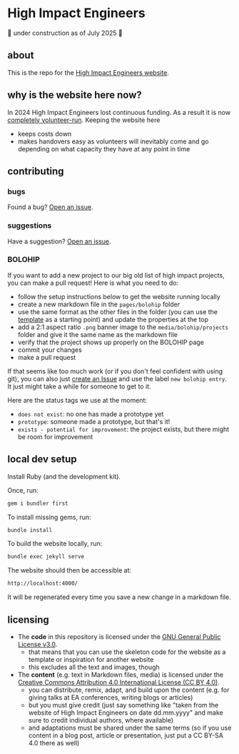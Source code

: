 # High Impact Engineers

🚧 under construction as of July 2025 🚧

## about

This is the repo for the [High Impact Engineers website](https://high-impact-engineers.github.io/).

## why is the website here now?

In 2024 High Impact Engineers lost continuous funding. As a result it is now [completely volunteer-run](https://forum.effectivealtruism.org/posts/kqQgSj3eyBM5D8B2P/high-impact-engineers-is-transitioning-to-a-volunteer-led). Keeping the website here

- keeps costs down
- makes handovers easy as volunteers will inevitably come and go depending on what capacity they have at any point in time

## contributing

### bugs

Found a bug? [Open an issue](https://github.com/High-Impact-Engineers/High-Impact-Engineers.github.io/issues).

### suggestions

Have a suggestion? [Open an issue](https://github.com/High-Impact-Engineers/High-Impact-Engineers.github.io/issues).

### BOLOHIP

If you want to add a new project to our big old list of high impact projects, you can make a pull request! Here is what you need to do:

- follow the setup instructions below to get the website running locally
- create a new markdown file in the `pages/bolohip` folder
- use the same format as the other files in the folder (you can use the [template](./000-bolohip-entry-template.md) as a starting point) and update the properties at the top
- add a 2:1 aspect ratio `.png` banner image to the `media/bolohip/projects` folder and give it the same name as the markdown file
- verify that the project shows up properly on the BOLOHIP page
- commit your changes
- make a pull request

If that seems like too much work (or if you don't feel confident with using git), you can also just [create an Issue](https://github.com/High-Impact-Engineers/High-Impact-Engineers.github.io/issues) and use the label `new bolohip entry`. It just might take a while for someone to get to it.

Here are the status tags we use at the moment:

- `does not exist`: no one has made a prototype yet
- `prototype`: someone made a prototype, but that's it!
- `exists - potential for improvement`: the project exists, but there might be room for improvement

## local dev setup

Install Ruby (and the development kit).

Once, run:

``` bash
gem i bundler first
```

To install missing gems, run:

``` bash
bundle install
```

To build the website locally, run:

``` bash
bundle exec jekyll serve
```

The website should then be accessible at:

``` bash
http://localhost:4000/
```

It will be regenerated every time you save a new change in a markdown file.

## licensing

- The **code** in this repository is licensed under the [GNU General Public License v3.0](https://www.gnu.org/licenses/gpl-3.0.html).
  - that means that you can use the skeleton code for the website as a template or inspiration for another website
  - this excludes all the text and images, though
- The **content** (e.g. text in Markdown files, media) is licensed under the [Creative Commons Attribution 4.0 International License (CC BY 4.0)](https://creativecommons.org/licenses/by/4.0/).
  - you can distribute, remix, adapt, and build upon the content (e.g. for giving talks at EA conferences, writing blogs or articles)
  - but you must give credit (just say something like "taken from the website of High Impact Engineers on date dd.mm.yyyy" and make sure to credit individual authors, where available)
  - and adaptations must be shared under the same terms (so if you use content in a blog post, article or presentation, just put a CC BY-SA 4.0 there as well)
